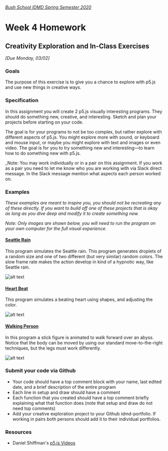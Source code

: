 [_Bush School IDMD Spring Semester 2020_](https://chandrunarayan.github.io/idmd/)
# Week 4 Homework

## Creativity Exploration and In-Class Exercises
_[Due Monday, 03/02]_

### Goals
The purpose of this exercise is to give you a chance to explore with p5.js and use new things in creative ways.

### Specification
In this assignment you will create 2 p5.js visually interesting programs. They should do something new, creative, and interesting. Sketch and plan your projects before starting on your code.

The goal is for your programs to not be too complex, but rather explore with different aspects of p5.js. You might explore more with sound, or keyboard and mouse input, or maybe you might explore with text and images or even video. The goal is for you to try something new and interesting—to learn how to do something new with p5.js.

_Note: You may work individually or in a pair on this assignment. If you work as a pair you need to let me know who you are working with via Slack direct message. In the Slack message mention what aspects each person worked on.

### Examples
_These examples are meant to inspire you, you should not be recreating any of these directly. If you want to build off one of these projects that is okay as long as you dive deep and modify it to create something new._

_Note: Only images are shown below, you will need to run the program on your own computer for the full visual experience._

#### [Seattle Rain](../code/seattle_rain)
This program simulates the Seattle rain. This program generates droplets of a random size and one of two different (but very similar) random colors. The slow frame rate makes the action develop in kind of a hypnotic way, like Seattle rain.

![alt text][rain]

#### [Heart Beat](../code/heart)
This program simulates a beating heart using shapes, and adjusting the color.

![alt text][heart]

#### [Walking Person](../code/walking_person)
In this program a stick figure is animated to walk forward over an abyss. Notice that the body can be moved by using our standard move-to-the-right techniques, but the legs must work differently. 

![alt text][walking-person]

### Submit your code via Github
* Your code should have a top comment block with your name, last edited date, and a brief description of the entire program
* Each line in setup and draw should have a comment
* Each function that you created should have a top comment briefly explaining what that function does (note that setup and draw do not need top comments)
* Add your creative exploration project to your Github idmd-portfolio. If working in pairs both persons should add it to their individual portfolios.

### Resources
* Daniel Shiffman's [p5.js Videos](https://www.youtube.com/user/shiffman/playlists?sort=dd&view=50&shelf_id=14)

[rain]: https://chandrunarayan.github.io/idmd/lessons/week4/homework/images/seattle_rain.png "Seattle Rain Project"

[heart]: https://chandrunarayan.github.io/idmd/lessons/week4/homework/images/heart.png "Beating Heart Project"

[walking-person]: https://chandrunarayan.github.io/idmd/lessons/week4/homework/images/walking_person.png "Walking Person Project"